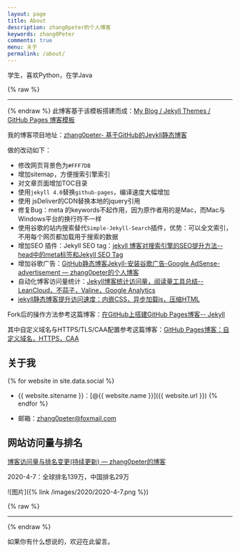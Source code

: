 ```yaml
---
layout: page
title: About
description: zhang0peter的个人博客
keywords: zhang0Peter
comments: true
menu: 关于
permalink: /about/
---
```


学生，喜欢Python，在学Java

{% raw %}
***          
{% endraw %}
此博客基于该模板搭建而成：[My Blog / Jekyll Themes / GitHub Pages 博客模板](https://github.com/mzlogin/mzlogin.github.io)

我的博客项目地址：[zhang0peter- 基于GitHub的Jeykll静态博客](https://github.com/zhang0peter/zhang0peter.github.io)

做的改动如下： 
- 修改网页背景色为`#FFF7DB`   
- 增加sitemap，方便搜索引擎索引
- 对文章页面增加TOC目录      
- 使用`jekyll 4.0`替换`github-pages`，编译速度大幅增加
- 使用 jsDeliver的CDN替换本地的jquery引用
- 修复Bug：meta 的keywords不起作用，因为原作者用的是Mac，而Mac与Windows平台的换行符不一样 
- 使用谷歌的站内搜索替代`Simple-Jekyll-Search`插件，优势：可以全文索引，不用每个网页都加载用于搜索的数据
- 增加SEO 插件：Jekyll SEO tag：[jekyll 博客对搜索引擎的SEO提升方法--head中的meta标签和Jekyll SEO Tag](https://zhang0peter.com/2020/01/19/GitHub-jekyll-SEO/)
- 增加谷歌广告：[GitHub静态博客Jekyll-安装谷歌广告-Google AdSense-advertisement — zhang0peter的个人博客](https://zhang0peter.com/2020/01/24/jekyll-google-advertisement/)
- 自动化博客访问量统计：[Jekyll博客统计访问量，阅读量工具总结--LeanCloud，不蒜子，Valine，Google Analytics](https://zhang0peter.com/2020/01/19/GitHub-jekyll-view-counter/)
- [jekyll静态博客提升访问速度：内嵌CSS，异步加载js，压缩HTML](https://zhang0peter.com/2020/01/27/jekyll-inline-css/)


Fork后的操作方法参考这篇博客：[在GitHub上搭建GitHub Pages博客-- Jekyll](https://zhang0peter.blog.csdn.net/article/details/103903611)

其中自定义域名与HTTPS/TLS/CAA配置参考这篇博客：[GitHub Pages博客：自定义域名，HTTPS，CAA](https://zhang0peter.com/2020/02/21/github-pages-https/)        



## 关于我

{% for website in site.data.social %}
* {{ website.sitename }}：[@{{ website.name }}]({{ website.url }})
{% endfor %}

* 邮箱：[zhang0peter@foxmail.com](mailto:zhang0peter@foxmail.com)


## 网站访问量与排名
[博客访问量与排名变更(持续更新) — zhang0peter的博客](https://zhang0peter.com/blog/)

2020-4-7：全球排名139万，中国排名29万

![图片]({% link /images/2020/2020-4-7.png %})


{% raw %}
***          
{% endraw %}

如果你有什么想说的，欢迎在此留言。

